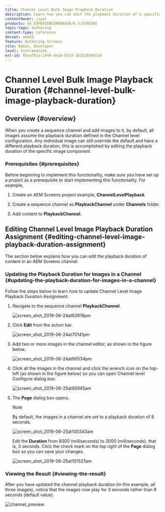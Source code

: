 ```yaml
---
title: Channel Level Bulk Image Playback Duration
description: Learn how you can edit the playback duration of a specific image component in AEM Screens.
contentOwner: jsyal
products: SG_EXPERIENCEMANAGER/6.5/SCREENS
topic-tags: authoring
content-type: reference
docset: aem65
feature: Authoring Screens
role: Admin, Developer
level: Intermediate
exl-id: 95aa761a-1449-4e18-8115-3b151036dc54
---
```

# Channel Level Bulk Image Playback Duration {#channel-level-bulk-image-playback-duration}

## Overview {#overview}

When you create a sequence channel and add images to it, by default, all images assume the playback duration defined in the Channel level configuration. Any individual image can still override the default and have a different playback duration, this is accomplished by editing the playback duration of the specific image component.

### Prerequisites {#prerequisites}

Before beginning to implement this functionality, make sure you have set up a project as a prerequisite to start implementing this functionality. For example,

1. Create an AEM Screens project example, **ChannelLevelPlayback**. 

1. Create a sequence channel as **PlaybackChannel** under **Channels** folder.

1. Add content to **PlaybackChannel**.

## Editing Channel Level Image Playback Duration Assignment {#editing-channel-level-image-playback-duration-assignment}

The section below explains how you can edit the playback duration of content in an AEM Screens channel.

### Updating the Playback Duration for Images in a Channel {#updating-the-playback-duration-for-images-in-a-channel}

Follow the steps below to learn how to update Channel Level Image Playback Duration Assignment:

1. Navigate to the sequence channel **PlaybackChannel**.

   ![screen_shot_2019-06-24at62818pm](assets/screen_shot_2019-06-24at62818pm.png)

1. Click **Edit** from the action bar.

   ![screen_shot_2019-06-24at70141pm](assets/screen_shot_2019-06-24at70141pm.png)

1. Add two or more images in the channel editor, as shown in the figure below.

   ![screen_shot_2019-06-24at90534pm](assets/screen_shot_2019-06-24at90534pm.png)

1. Click all the images in the channel and click the wrench icon on the top-left (as shown in the figure below) so you can open Channel level Configure dialog box.

   ![screen_shot_2019-06-25at95945am](assets/screen_shot_2019-06-25at95945am.png)

1. The **Page** dialog box opens.

   >[!NOTE]
   >By default, the images in a channel are set to a playback duration of 8 seconds.

   ![screen_shot_2019-06-25at100343am](assets/screen_shot_2019-06-25at100343am.png)

   Edit the **Duration** from 8000 (milliseconds) to 3000 (milliseconds), that is, 3 seconds. Click the check mark on the top right of the **Page** dialog box so you can save your changes.

   ![screen_shot_2019-06-25at101527am](assets/screen_shot_2019-06-25at101527am.png)

### Viewing the Result {#viewing-the-result}

After you have updated the channel playback duration (in this example, all three images), notice that the images now play for 3 seconds rather than 8 seconds (default value).

![channel_preview](assets/channel_preview.gif)
